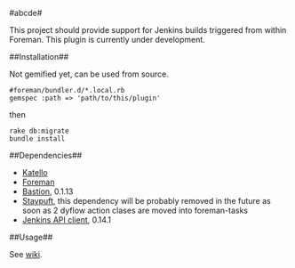 #abcde#

This project should provide support for Jenkins builds triggered from within Foreman. This plugin is currently under development.

##Installation##

 Not gemified yet, can be used from source.

```
#foreman/bundler.d/*.local.rb
gemspec :path => 'path/to/this/plugin'
```
then
```
rake db:migrate
bundle install
```

##Dependencies##

* [Katello](https://github.com/Katello/katello)
* [Foreman](https://github.com/theforeman/foreman)
* [Bastion](https://github.com/Katello/bastion), 0.1.13
* [Staypuft](https://github.com/theforeman/staypuft), this dependency will be probably removed in the future as soon as 2 dyflow action clases are moved into foreman-tasks
* [Jenkins API client](https://github.com/arangamani/jenkins_api_client), 0.14.1

##Usage##

See [wiki](https://github.com/xprazak2/abcde/wiki/Implemented-Features).
